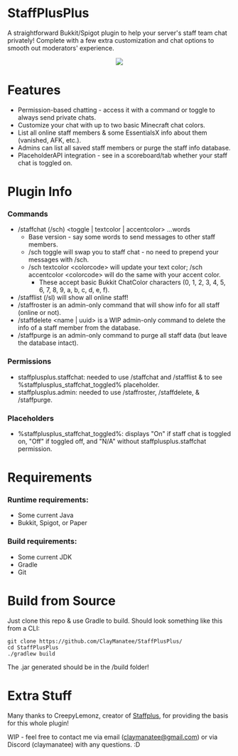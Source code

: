 # StaffPlusPlus 
A straightforward Bukkit/Spigot plugin to help your server's staff team chat privately! Complete with a few extra customization and chat options to smooth out moderators' experience.

<p align="center">
  <img src="https://github.com/user-attachments/assets/03645cf4-196b-45c1-9b96-b0b23ce17ca5" />
</p>

# Features
- Permission-based chatting - access it with a command or toggle to always send private chats.
- Customize your chat with up to two basic Minecraft chat colors.
- List all online staff members & some EssentialsX info about them (vanished, AFK, etc.).
- Admins can list all saved staff members or purge the staff info database.
- PlaceholderAPI integration - see in a scoreboard/tab whether your staff chat is toggled on.

# Plugin Info
### Commands
- /staffchat (/sch) \<toggle | textcolor | accentcolor\> ...words
  - Base version - say some words to send messages to other staff members.
  - /sch toggle will swap you to staff chat - no need to prepend your messages with /sch.
  - /sch textcolor \<colorcode\> will update your text color; /sch accentcolor \<colorcode\> will do the same with your accent color.
    - These accept basic Bukkit ChatColor characters (0, 1, 2, 3, 4, 5, 6, 7, 8, 9, a, b, c, d, e, f).
- /stafflist (/sl) will show all online staff!
- /staffroster is an admin-only command that will show info for all staff (online or not).
- /staffdelete \<name | uuid\> is a WIP admin-only command to delete the info of a staff member from the database.
- /staffpurge is an admin-only command to purge all staff data (but leave the database intact).

### Permissions
- staffplusplus.staffchat: needed to use /staffchat and /stafflist & to see %staffplusplus_staffchat_toggled% placeholder.
- staffplusplus.admin: needed to use /staffroster, /staffdelete, & /staffpurge.

### Placeholders
- %staffplusplus_staffchat_toggled%: displays "On" if staff chat is toggled on, "Off" if toggled off, and "N/A" without staffplusplus.staffchat permission.

# Requirements
### Runtime requirements:
- Some current Java
- Bukkit, Spigot, or Paper

### Build requirements:
- Some current JDK
- Gradle
- Git

# Build from Source
Just clone this repo & use Gradle to build. Should look something like this from a CLI:
``` 
git clone https://github.com/ClayManatee/StaffPlusPlus/
cd StaffPlusPlus
./gradlew build
```
The .jar generated should be in the /build folder!

# Extra Stuff
Many thanks to CreepyLemonz, creator of [Staffplus](https://github.com/CreepyLemonz/staffplus), for providing the basis for this whole plugin!

WIP - feel free to contact me via email (claymanatee@gmail.com) or via Discord (claymanatee) with any questions. :D
